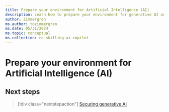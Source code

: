 ```yaml
---
title: Prepare your environment for Artificial Intelligence (AI)
description: Learn how to prepare your environment for generative AI adoption in your organization, including considerations around Azure landing zones.
author: Zimmergren
ms.author: tozimmergren
ms.date: 05/31/2024
ms.topic: conceptual
ms.collection: ce-skilling-ai-copilot
---
```


# Prepare your environment for Artificial Intelligence (AI)

## Next steps

> [!div class="nextstepaction"]
> [Securing generative AI](./secure.md)
